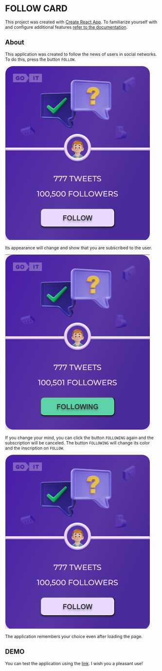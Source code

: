 # FOLLOW CARD

This project was created with
[Create React App](https://github.com/facebook/create-react-app). To familiarize yourself with and configure additional features [refer to the documentation](https://facebook.github.io/create-react-app/docs/getting-started).

## About

This application was created to follow the news of users in social networks. To do this, press the button `FOLLOW`.

![FOLLOW](./assets/app.png)

 Its appearance will change and show that you are subscribed to the user.

![FOLLOWING](./assets/following.png)

If you change your mind, you can click the button `FOLLOWING` again and the subscription will be canceled. The button `FOLLOWING` will change its color and the inscription on `FOLLOW`. 

![FOLLOW](./assets/app.png)

The application remembers your choice even after loading the page.

## DEMO

You can test the application using the [link](https://classika88.github.io/test-task/). 
I wish you a pleasant use!

 
